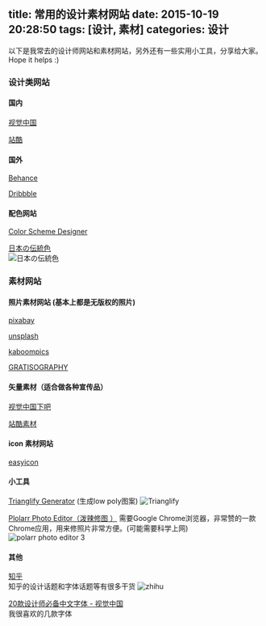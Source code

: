 title: 常用的设计素材网站
date: 2015-10-19 20:28:50
tags: [设计, 素材]
categories: 设计
---
以下是我常去的设计师网站和素材网站，另外还有一些实用小工具，分享给大家。Hope it helps :)

### 设计类网站
#### 国内
[视觉中国](http://shijue.me/home)  

[站酷](http://www.zcool.com.cn/)  

#### 国外
[Behance](https://www.behance.net/)  

[Dribbble](https://dribbble.com)  

#### 配色网站
[Color Scheme Designer](http://www.peise.net/tools/web/  )  

[日本の伝統色](http://nipponcolors.com/#suoh)  
![日本の伝統色](/images/Nippon.png)
<!--more-->
### 素材网站
#### 照片素材网站 (基本上都是无版权的照片)
[pixabay](https://pixabay.com/)

[unsplash](https://unsplash.com/)

[kaboompics](http://kaboompics.com/)

[GRATISOGRAPHY](http://www.gratisography.com/)

#### 矢量素材（适合做各种宣传品）
[视觉中国下吧](http://xiaba.shijue.me/)

[站酷素材](http://www.zcool.com.cn/gfxs/)  
#### icon 素材网站
[easyicon](http://www.easyicon.net/language.en/)  

#### 小工具
[Trianglify Generator](http://qrohlf.com/trianglify-generator/) (生成low poly图案)
![Trianglify](/images/Trianglify.png)


[Plolarr Photo Editor（泼辣修图 ）](https://chrome.google.com/webstore/detail/polarr-photo-editor-3/djonnbgfieijldcieafgjcnhmpcfpmgg?t=http://webstore.google.com)
需要Google Chrome浏览器，非常赞的一款Chrome应用，用来修照片非常方便。(可能需要科学上网)
![polarr photo editor 3](/images/polarr.png)

#### 其他
[知乎](http://www.zhihu.com/)  
知乎的设计话题和字体话题等有很多干货
![zhihu](/images/zhihu.png)


[20款设计师必备中文字体 - 视觉中国](http://shijue.me/show_text/54695a9b8ddf874bde0046fb)  
我很喜欢的几款字体
